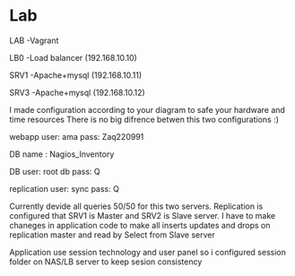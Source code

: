 Lab
===

LAB -Vagrant

LB0 -Load balancer (192.168.10.10)

SRV1 -Apache+mysql (192.168.10.11)

SRV3 -Apache+mysql (192.168.10.12)

I made configuration according to your diagram to safe your hardware and time resources
There is no big difrence betwen this two configurations :)

webapp user: ama
pass: Zaq220991

DB name : Nagios_Inventory

DB user: root
db pass: Q

replication user: sync
pass: Q

Currently devide all queries 50/50 for this two servers. Replication is configured that SRV1 is Master and SRV2 is Slave server. I have to make chaneges in application code to make all inserts updates and drops on replication master and read by Select from Slave server

Application use session technology and user panel so i configured session folder on NAS/LB server to keep sesion consistency

